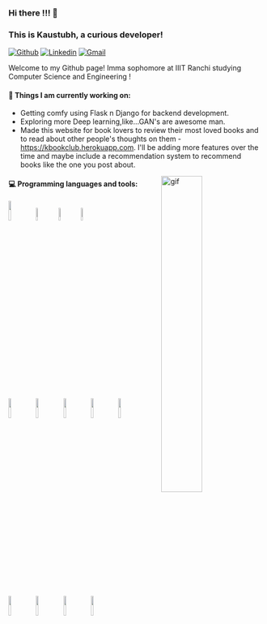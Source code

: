 ### Hi there !!! 👋 
### This is Kaustubh, a curious developer!

[![Github](https://img.shields.io/badge/-Github-000?style=flat&logo=Github&logoColor=white)](https://github.com/kaustubh-s1)
[![Linkedin](https://img.shields.io/badge/-LinkedIn-blue?style=flat&logo=Linkedin&logoColor=white)](https://www.linkedin.com/in/kaustubhshukla84)
[![Gmail](https://img.shields.io/badge/-Gmail-c14438?style=flat&logo=Gmail&logoColor=white)](mailto:kaustubh08.ugcs20@iiitranchi.ac.in)

Welcome to my Github page!
Imma sophomore at IIIT Ranchi studying Computer Science and Engineering !  

#### 🌱 Things I am currently working on: 
- Getting comfy using Flask n Django for backend development.
- Exploring more Deep learning,like...GAN's are awesome man.
- Made this website for book lovers to review their most loved books and to read about other people's thoughts on them - https://kbookclub.herokuapp.com. I'll be       adding more features over the time and maybe include a recommendation system to recommend books like the one you post about. 

<img align="right" alt="gif" src="https://media.giphy.com/media/1C8bHHJturSx2/giphy.gif" width="40%" height="auto" />

#### :computer: Programming languages and tools: 
<p>
<code><img width="10%" src="https://www.vectorlogo.zone/logos/python/python-ar21.svg"></code>
<code><img width="8%" src="https://www.vectorlogo.zone/logos/javascript/javascript-vertical.svg"></code>
<code><img width="8%" src="https://upload.wikimedia.org/wikipedia/commons/thumb/1/18/ISO_C%2B%2B_Logo.svg/612px-ISO_C%2B%2B_Logo.svg.png"></code>
<code><img width="8%" src="https://www.vectorlogo.zone/logos/golang/golang-icon.svg"></code>
<br/>
<code><img width="10%" src="https://upload.wikimedia.org/wikipedia/commons/thumb/6/61/HTML5_logo_and_wordmark.svg/512px-HTML5_logo_and_wordmark.svg.png"></code>
<code><img width="10%" src="https://upload.wikimedia.org/wikipedia/commons/thumb/d/d5/CSS3_logo_and_wordmark.svg/240px-CSS3_logo_and_wordmark.svg.png"></code>
<code><img width="10%" src="https://www.vectorlogo.zone/logos/pocoo_flask/pocoo_flask-ar21.svg"></code>
<code><img width="10%" src="https://www.vectorlogo.zone/logos/mysql/mysql-ar21.svg"></code>
<code><img width="10%" src="https://www.vectorlogo.zone/logos/djangoproject/djangoproject-icon.svg"></code>
<br/>
<code><img width="10%" src="https://www.vectorlogo.zone/logos/numpy/numpy-ar21.svg"></code>
<code><img width="10%" src="https://i.pinimg.com/736x/15/76/3d/15763de855be71aae8c2aca43a01f238.svg"></code>
<code><img width="10%" src="https://www.vectorlogo.zone/logos/tensorflow/tensorflow-icon.svg"></code>
<code><img width="10%" src="https://www.vectorlogo.zone/logos/git-scm/git-scm-ar21.svg"></code>
</p>
